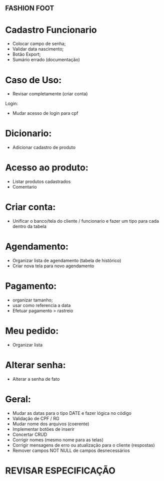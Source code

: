 ## FASHION FOOT

# Cadastro Funcionario
- Colocar campo de senha;
- Validar data nascimento;
- Botão Export;
- Sumário errado (documentação)

# Caso de Uso:
- Revisar completamente (criar conta)

Login:
- Mudar acesso de login para cpf

# Dicionario:
- Adicionar cadastro de produto

# Acesso ao produto:
- Listar produtos cadastrados
- Comentario

# Criar conta:
- Unificar o banco/tela do cliente / funcionario e fazer um tipo para cada dentro da tabela

# Agendamento:
- Organizar lista de agendamento (tabela de histórico)
- Criar nova tela para novo agendamento

# Pagamento:
- organizar tamanho;
- usar como referencia a data
- Efetuar pagamento > rastreio

# Meu pedido:
- Organizar lista

# Alterar senha:
- Alterar a senha de fato

# Geral:
- Mudar as datas para o tipo DATE e fazer lógica no código
- Validação de CPF / RG
- Mudar nome dos arquivos (coerente)
- Implementar botões de inserir
- Concertar CRUD
- Corrigir nomes (mesmo nome para as telas)
- Corrigir mensagens de erro ou atualização para o cliente (respostas)
- Remover campos NOT NULL de campos desnecessários

# REVISAR ESPECIFICAÇÃO
